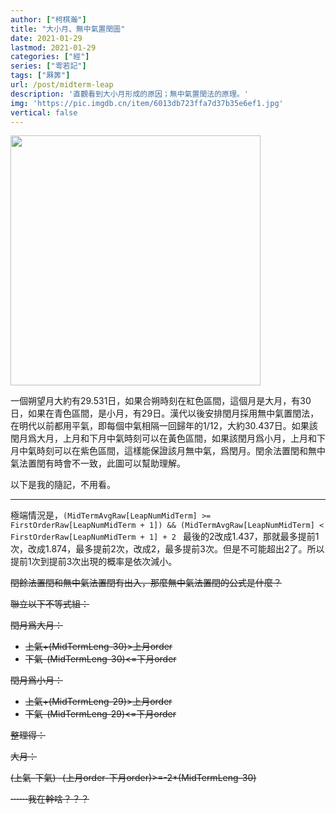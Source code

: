 ```yaml
---
author: ["柯棋瀚"]
title: "大小月、無中氣置閏圖"
date: 2021-01-29
lastmod: 2021-01-29
categories: ["經"]
series: ["雩若記"]
tags: ["厤筭"]
url: /post/midterm-leap
description: '直觀看到大小月形成的原因；無中氣置閏法的原理。'
img: 'https://pic.imgdb.cn/item/6013db723ffa7d37b35e6ef1.jpg'
vertical: false
---
```


<img src="https://pic.imgdb.cn/item/6013cecf3ffa7d37b35862aa.jpg" width="400">

一個朔望月大約有29.531日，如果合朔時刻在紅色區間，這個月是大月，有30日，如果在青色區間，是小月，有29日。漢代以後安排閏月採用無中氣置閏法，在明代以前都用平氣，即每個中氣相隔一回歸年的1/12，大約30.437日。如果該閏月爲大月，上月和下月中氣時刻可以在黃色區間，如果該閏月爲小月，上月和下月中氣時刻可以在紫色區間，這樣能保證該月無中氣，爲閏月。閏余法置閏和無中氣法置閏有時會不一致，此圖可以幫助理解。

以下是我的隨記，不用看。

----

極端情況是，`(MidTermAvgRaw[LeapNumMidTerm] >= FirstOrderRaw[LeapNumMidTerm + 1]) && (MidTermAvgRaw[LeapNumMidTerm] < FirstOrderRaw[LeapNumMidTerm + 1] + 2 ` 最後的2改成1.437，那就最多提前1次，改成1.874，最多提前2次，改成2，最多提前3次。但是不可能超出2了。所以提前1次到提前3次出現的概率是依次減小。

~~閏餘法置閏和無中氣法置閏有出入，那麼無中氣法置閏的公式是什麼？~~

~~聯立以下不等式組：~~

~~閏月爲大月：~~

- ~~上氣+(MidTermLeng-30)>上月order~~
- ~~下氣-(MidTermLeng-30)<=下月order~~

~~閏月爲小月：~~

- ~~上氣+(MidTermLeng-29)>上月order~~
- ~~下氣-(MidTermLeng-29)<=下月order~~

~~整理得：~~

~~大月：~~

~~(上氣-下氣) -(上月order-下月order)>=-2*(MidTermLeng-30)~~

~~⋯⋯我在幹啥？？？~~

